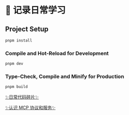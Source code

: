 # 🎊 记录日常学习

## Project Setup

```sh
pnpm install
```

### Compile and Hot-Reload for Development

```sh
pnpm dev
```

### Type-Check, Compile and Minify for Production

```sh
pnpm build
```

[✨️日常代码碎片✨️](./document/README.md)

[✨认识 MCP 协议和服务✨️](./use-mcp-sdk/README.md)
